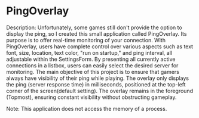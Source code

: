 # PingOverlay

Description: Unfortunately, some games still don't provide the option to display the ping, so I created this small application called PingOverlay. Its purpose is to offer real-time monitoring of your connection. With PingOverlay, users have complete control over various aspects such as text font, size, location, text color, "run on startup," and ping interval, all adjustable within the SettingsForm. By presenting all currently active connections in a listbox, users can easily select the desired server for monitoring. The main objective of this project is to ensure that gamers always have visibility of their ping while playing. The overlay only displays the ping (server response time) in milliseconds, positioned at the top-left corner of the screen(default setting). The overlay remains in the foreground (Topmost), ensuring constant visibility without obstructing gameplay.

Note: This application does not access the memory of a process.

